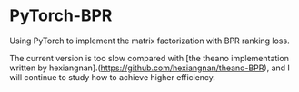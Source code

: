 # PyTorch-BPR

Using PyTorch to implement the matrix factorization with BPR ranking loss.

The current version is too slow compared with [the theano implementation
written by hexiangnan].(https://github.com/hexiangnan/theano-BPR), and I will 
continue to study how to achieve higher efficiency.

